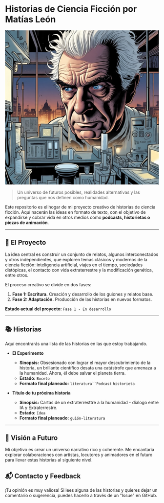 # Historias de Ciencia Ficción por Matías León

![Menú del instalador](El_Experimento/Imagenes/Principal.jpeg)


> Un universo de futuros posibles, realidades alternativas y las preguntas que nos definen como humanidad.

Este repositorio es el hogar de mi proyecto creativo de historias de ciencia ficción. Aquí nacerán las ideas en formato de texto, con el objetivo de expandirse y cobrar vida en otros medios como **podcasts, historietas o piezas de animación**.

---

## 📜 El Proyecto

La idea central es construir un conjunto de relatos, algunos interconectados y otros independientes, que exploren temas clásicos y modernos de la ciencia ficción: inteligencia artificial, viajes en el tiempo, sociedades distópicas, el contacto con vida extraterrestre y la modificación genética, entre otros.

El proceso creativo se divide en dos fases:
1.  **Fase 1: Escritura.** Creación y desarrollo de los guiones y relatos base.
2.  **Fase 2: Adaptación.** Producción de las historias en nuevos formatos.

**Estado actual del proyecto:** `Fase 1 - En desarrollo`

---

## 📚 Historias

Aquí encontrarás una lista de las historias en las que estoy trabajando.

* **El Experimento**
    * **Sinopsis:** Obsesionado con lograr el mayor descubrimiento de la historia, un brillante científico desata una catástrofe que amenaza a la humanidad. Ahora, él debe salvar el planeta tierra.
    * **Estado:** `Boceto`
    * **Formato final planeado:** `literatura``Podcast` `historieta`

* **Título de tu próxima historia**
    * **Sinopsis:** Cartas de un extraterresttre a la humanidad - dialogo entre IA y Extraterrestre.
    * **Estado:** `Idea`
    * **Formato final planeado:** `guión-literatura`

---

## 🚀 Visión a Futuro

Mi objetivo es crear un universo narrativo rico y coherente. Me encantaría explorar colaboraciones con artistas, locutores y animadores en el futuro para llevar estas historias al siguiente nivel.

## 📬 Contacto y Feedback

¡Tu opinión es muy valiosa! Si lees alguna de las historias y quieres dejar un comentario o sugerencia, puedes hacerlo a través de un "Issue" en GitHub.
